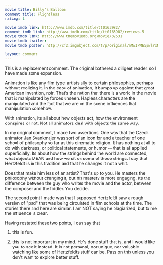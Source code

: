 ```yaml
---
movie title: Billy's Balloon
comment title: Flightless
rating: 1

movie imdb link: http://www.imdb.com/title/tt0163982/
comment imdb link: http://www.imdb.com/title/tt0163982/reviews-5
movie tmdb link: http://www.themoviedb.org/movie/32531
movie tmdb trailer: 
movie tmdb poster: http://cf2.imgobject.com/t/p/original/mMwIPME5pwlYxMT2yyRLfUOAgnc.jpg

layout: comment
---
```


This is a replacement comment. The original bothered a diligent reader, so I have made some expansion.

Animation is like any film type: artists ally to certain philosophies, perhaps without realizing it. In the case of animation, it bumps up against that great American invention, noir. That's the notion that there is a world in the movie that is manipulated by forces unseen. Hapless characters are the manipulated and the fact that we are on the scene influences that manipulation somehow.

With animation, its all about how objects act, how the environment conspires or not. Not all animators deal with objects the same way.

In my original comment, I made two assertions. One was that the Czech animator Jan Svankmajer was sort of an icon for and a teacher of one school of philosophy so far as this cinematic religion. It has nothing at all to do with darkness, or political statements, or humor -- that is all applied superficially. Its about how the strings behind the world are connected; what objects MEAN and how we sit on some of those strings. I say that Hertzfeldt is in this tradition and that he changes it not a whit. 

Does that make him less of an artist? That's up to you. He masters the philosophy without changing it, but his mastery is more engaging. Its the difference between the guy who writes the movie and the actor, between the composer and the fiddler. You decide.

The second point I made was that I supposed Hertzfeldt saw a rough version of "pad" that was being circulated in film schools at the time. The stories there and here are similar. I am NOT saying he plagiarized, but to me the influence is clear.

Having restated these two points, I can say that 

1) this is fun.

2) this is not important in my mind. He's done stuff that is, and I would like you to see it instead. It is not personal, nor unique, nor valuable watching like some of Hertzfeldts stuff can be. Pass on this unless you don't want to explore better stuff.